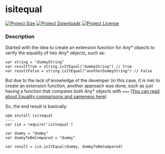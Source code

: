 # isitequal

[![Project Size](https://img.shields.io/github/repo-size/alexandreferris/isitequal)](https://www.npmjs.com/package/isitequal) [![Project Downloads](https://img.shields.io/npm/dt/isitequal)](https://www.npmjs.com/package/isitequal) [![Project License](https://img.shields.io/npm/l/isitequal)](https://www.npmjs.com/package/isitequal)




### Description
Started with the idea to create an extension function for Any* objects to verify the equality of two Any* objects, such as:

```
var string = "dummyString"
var resultTrue = string.isItEqual("dummyString") // true
var resultFalse = string.isItEqual("anotherDummyString") // False
```

But due to the lack of knowledge of the developer (in this case, it is me) to create an extension function, another approach was done, such as just having a function that compares both Any* objects with `===` ([You can read about Equality comparisons and sameness here](https://developer.mozilla.org/en-US/docs/Web/JavaScript/Equality_comparisons_and_sameness))

So, the end result is basically:
```
npm install isitequal
----
var iie = require('isitequal')

var dummy = "dummy"
var dummyToBeCompared = "dummy"

var result = iie.isItEqual(dummy, dummyToBeCompared)
``` 
